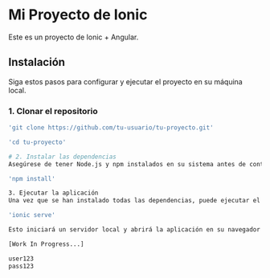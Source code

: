 # Mi Proyecto de Ionic

Este es un proyecto de Ionic + Angular.

## Instalación

Siga estos pasos para configurar y ejecutar el proyecto en su máquina local.

### 1. Clonar el repositorio

```bash
'git clone https://github.com/tu-usuario/tu-proyecto.git'

'cd tu-proyecto'

# 2. Instalar las dependencias
Asegúrese de tener Node.js y npm instalados en su sistema antes de continuar.

'npm install'

3. Ejecutar la aplicación
Una vez que se han instalado todas las dependencias, puede ejecutar el servidor de desarrollo de Ionic utilizando el siguiente comando:

'ionic serve'

Esto iniciará un servidor local y abrirá la aplicación en su navegador web predeterminado. La aplicación se recargará automáticamente cada vez que realice cambios en el código fuente.

[Work In Progress...]

user123
pass123
